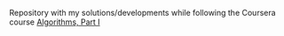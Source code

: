 Repository with my solutions/developments while following the Coursera course [Algorithms, Part I](https://www.coursera.org/learn/algorithms-part1)
